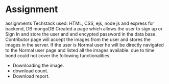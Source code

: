# Assignment
assignments
Techstack used: HTML, CSS, ejs, node js and express for backend, DB mongoDB
Created a page which allows the user to sign up or Sign In and store the user and and encypted password in tha data base.
Contributor page will accept the images from the user and stores the images in the server.
If the user is Normal user he will be directly navigated to the Normal user page and listed all the images available.
due to time bond could not cover the following functionalities.
- Downloading the image.
- download count.
- Download report.
